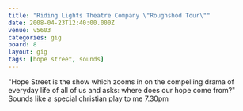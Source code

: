 ```yaml
---
title: "Riding Lights Theatre Company \"Roughshod Tour\""
date: 2008-04-23T12:40:00.000Z
venue: v5603
categories: gig
board: 8
layout: gig
tags: [hope street, sounds]
---
```

"Hope Street is the show which zooms in on the compelling drama of everyday life of all of us and asks: where does our hope come from?" Sounds like a special christian play to me
7.30pm